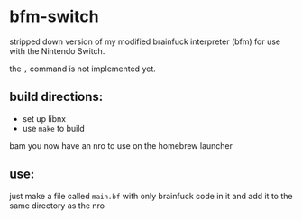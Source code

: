 # bfm-switch
stripped down version of my modified brainfuck interpreter (bfm) for use with the Nintendo Switch.

the `,` command is not implemented yet.

## build directions:
- set up libnx
- use `make` to build

bam you now have an nro to use on the homebrew launcher

## use:
just make a file called `main.bf` with only brainfuck code in it and add it to the same directory as the nro
